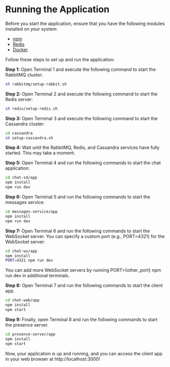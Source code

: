 # Running the Application

Before you start the application, ensure that you have the following modules installed on your system:

- [npm](https://www.npmjs.com/)
- [Redis](https://redis.io/)
- [Docker](https://www.docker.com/)


Follow these steps to set up and run the application:

**Step 1:** Open Terminal 1 and execute the following command to start the RabbitMQ cluster:
```bash
sh rabbitmq/setup-rabbit.sh
```


**Step 2:** Open Terminal 2 and execute the following command to start the Redis server:

```bash
sh redis/setup-redis.sh
```


**Step 3:**  Open Terminal 3 and execute the following command to start the Cassandra cluster:

```bash
cd cassandra
sh setup-cassandra.sh
```


**Step 4:**  Wait until the RabbitMQ, Redis, and Cassandra services have fully started. This may take a moment.


**Step 5:**  Open Terminal 4 and run the following commands to start the chat application:

```bash
cd chat-sd/app
npm install
npm run dev
```


**Step 6:**  Open Terminal 5 and run the following commands to start the messages service:

```bash
cd messages-service/app
npm install
npm run dev
```

**Step 7:**  Open Terminal 6 and run the following commands to start the WebSocket server. You can specify a custom port (e.g., PORT=4321) for the WebSocket server:

```bash
cd chat-ws/app
npm install
PORT=4321 npm run dev
```

You can add more WebSocket servers by running PORT={other_port} npm run dev in additional terminals.

**Step 8:**  Open Terminal 7 and run the following commands to start the client app.

```bash
cd chat-web/app
npm install
npm start
```

**Step 9:** Finally, open Terminal 8 and run the following commands to start the presence server.

```bash
cd presence-server/app
npm install
npm start
```

Now, your application is up and running, and you can access the client app in your web browser at http://localhost:3000!